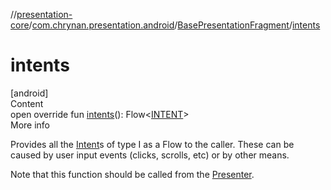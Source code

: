 //[presentation-core](../../../index.md)/[com.chrynan.presentation.android](../index.md)/[BasePresentationFragment](index.md)/[intents](intents.md)



# intents  
[android]  
Content  
open override fun [intents](intents.md)(): Flow<[INTENT](index.md)>  
More info  


Provides all the [Intent](../../com.chrynan.presentation/-intent/index.md)s of type I as a Flow to the caller. These can be caused by user input events (clicks, scrolls, etc) or by other means.



Note that this function should be called from the [Presenter](../../com.chrynan.presentation/-presenter/index.md).

  



